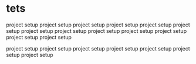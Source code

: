 # tets
project setup project setup project setup project setup project setup project setup project setup 
project setup project setup project setup project setup project setup project setup 


project setup project setup project setup project setup project setup project setup project setup 
